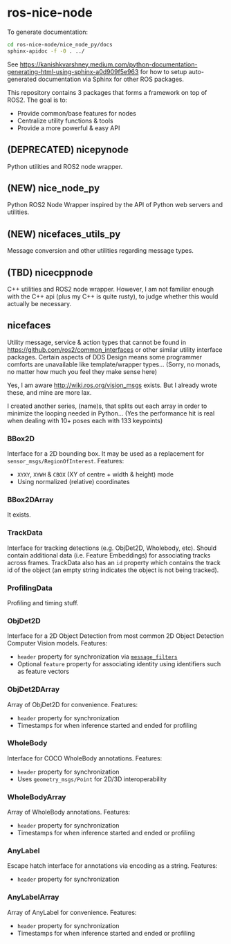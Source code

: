 # ros-nice-node

To generate documentation:

```sh
cd ros-nice-node/nice_node_py/docs
sphinx-apidoc -f -0 . ../
```

See <https://kanishkvarshney.medium.com/python-documentation-generating-html-using-sphinx-a0d909f5e963> for how to setup auto-generated documentation via Sphinx for other ROS packages.

This repository contains 3 packages that forms a framework on top of ROS2. The goal is to:

- Provide common/base features for nodes
- Centralize utility functions & tools
- Provide a more powerful & easy API

## (DEPRECATED) nicepynode

Python utilities and ROS2 node wrapper.

## (NEW) nice_node_py

Python ROS2 Node Wrapper inspired by the API of Python web servers and utilities.

## (NEW) nicefaces_utils_py

Message conversion and other utilities regarding message types.

## (TBD) nicecppnode

C++ utilities and ROS2 node wrapper. However, I am not familiar enough with the C++ api (plus my C++ is quite rusty), to judge whether this would actually be necessary.

## nicefaces

Utility message, service & action types that cannot be found in <https://github.com/ros2/common_interfaces> or other similar utility interface packages. Certain aspects of DDS Design means some programmer comforts are unavailable like template/wrapper types... (Sorry, no monads, no matter how much you feel they make sense here)

Yes, I am aware <http://wiki.ros.org/vision_msgs> exists. But I already wrote these, and mine are more lax.

I created another series, (name)s, that splits out each array in order to minimize the looping needed in Python... (Yes the performance hit is real when dealing with 10+ poses each with 133 keypoints)

### BBox2D

Interface for a 2D bounding box. It may be used as a replacement for `sensor_msgs/RegionOfInterest`. Features:

- `XYXY`, `XYWH` & `CBOX` (XY of centre + width & height) mode
- Using normalized (relative) coordinates

### BBox2DArray

It exists.

### TrackData

Interface for tracking detections (e.g. ObjDet2D, Wholebody, etc). Should contain additional data (i.e. Feature Embeddings) for associating tracks across frames. TrackData also has an `id` property which contains the track id of the object (an empty string indicates the object is not being tracked).

### ProfilingData

Profiling and timing stuff.

### ObjDet2D

Interface for a 2D Object Detection from most common 2D Object Detection Computer Vision models. Features:

- `header` property for synchronization via [`message_filters`](https://github.com/ros2/message_filters)
- Optional `feature` property for associating identity using identifiers such as feature vectors

### ObjDet2DArray

Array of ObjDet2D for convenience. Features:

- `header` property for synchronization
- Timestamps for when inference started and ended for profiling

### WholeBody

Interface for COCO WholeBody annotations. Features:

- `header` property for synchronization
- Uses `geometry_msgs/Point` for 2D/3D interoperability

### WholeBodyArray

Array of WholeBody annotations. Features:

- `header` property for synchronization
- Timestamps for when inference started and ended or profiling

### AnyLabel

Escape hatch interface for annotations via encoding as a string. Features:

- `header` property for synchronization

### AnyLabelArray

Array of AnyLabel for convenience. Features:

- `header` property for synchronization
- Timestamps for when inference started and ended or profiling
